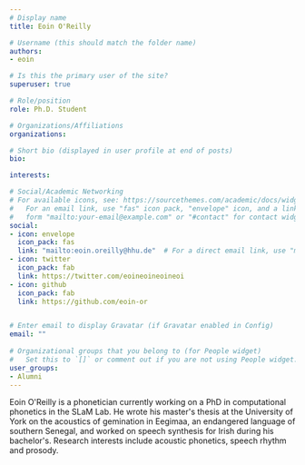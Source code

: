 ```yaml
---
# Display name
title: Eoin O'Reilly

# Username (this should match the folder name)
authors:
- eoin

# Is this the primary user of the site?
superuser: true

# Role/position
role: Ph.D. Student

# Organizations/Affiliations
organizations:

# Short bio (displayed in user profile at end of posts)
bio: 

interests:

# Social/Academic Networking
# For available icons, see: https://sourcethemes.com/academic/docs/widgets/#icons
#   For an email link, use "fas" icon pack, "envelope" icon, and a link in the
#   form "mailto:your-email@example.com" or "#contact" for contact widget.
social:
- icon: envelope
  icon_pack: fas
  link: "mailto:eoin.oreilly@hhu.de"  # For a direct email link, use "mailto:test@example.org".
- icon: twitter
  icon_pack: fab
  link: https://twitter.com/eoineoineoineoi
- icon: github
  icon_pack: fab
  link: https://github.com/eoin-or


# Enter email to display Gravatar (if Gravatar enabled in Config)
email: ""
  
# Organizational groups that you belong to (for People widget)
#   Set this to `[]` or comment out if you are not using People widget.  
user_groups:
- Alumni
---
```

Eoin O'Reilly is a phonetician currently working on a PhD in computational phonetics in the SLaM Lab. 
He wrote his master's thesis at the University of York on the acoustics of gemination in Eegimaa, an endangered language of southern Senegal, and worked on speech synthesis for Irish during his bachelor's.
Research interests include acoustic phonetics, speech rhythm and prosody.

